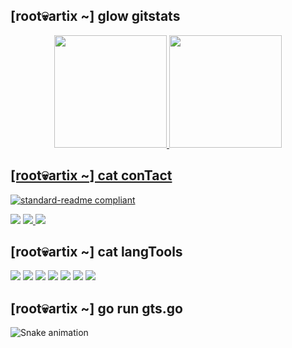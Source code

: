   ## [root💀artix ~] glow gitstats
<div align="center">
  <a href="https://github.com/iyamnabeen">
  <img height="180em" src="https://github-readme-stats.vercel.app/api?username=iyamnabeen&show_icons=true&theme=dracula&include_all_commits=true&count_private=true"/>
 
  
  <img height="180em" src="https://github-readme-stats.vercel.app/api/top-langs/?username=iyamnabeen&layout=compact&langs_count=7&theme=dracula"/>
    </div>

  ## [root💀artix ~] cat conTact
 [![standard-readme compliant](https://img.shields.io/badge/readme%20style-standard-brightgreen.svg?style=flat-square)](https://github.com/iyamnabeen/standard-readme)
<div> 
  <a href = "mail at: imnabeen01@gmail.com"><img src="https://img.shields.io/badge/-Gmail-%23333?style=for-the-badge&logo=gmail&logoColor=white" target="_blank"></a> 
  <a href="https://www.archlinux.org/" target="_blank" rel="noreferrer">
    <a href="https://twitter.com/Nabeen0x01">
  <img src="https://img.shields.io/badge/Twitter-1DA1F2?style=for-the-badge&logo=twitter&logoColor=white">
</a> 
<a href="https://reddit.com/u/Nabeen0x01">
  <img src="https://img.shields.io/badge/Reddit-FF4500?style=for-the-badge&logo=reddit&logoColor=white">
</a> 
   
## [root💀artix ~] cat langTools
![](https://img.shields.io/badge/C-00599C?style=for-the-badge&logo=c&logoColor=white)
![](https://img.shields.io/badge/Go-00ADD8?style=for-the-badge&logo=go&logoColor=white)
![](https://img.shields.io/badge/Rust-black?style=for-the-badge&logo=rust&logoColor=#E57324)
![](https://img.shields.io/badge/Artix_Linux-10A0CC?style=for-the-badge&logo=artix-linux&logoColor=white)
![](https://img.shields.io/badge/VIM-%2311AB00.svg?&style=for-the-badge&logo=vim&logoColor=white)
![](https://img.shields.io/badge/Docker-2CA5E0?style=for-the-badge&logo=docker&logoColor=white)
![](https://img.shields.io/badge/Git-F05032?style=for-the-badge&logo=git&logoColor=white)
 
 ## [root💀artix ~] go run gts.go
  
  ![Snake animation](https://github.com/Iyamnabeen/C_programs/blob/main/github-contribution-grid-snake.svg)
    </div>


